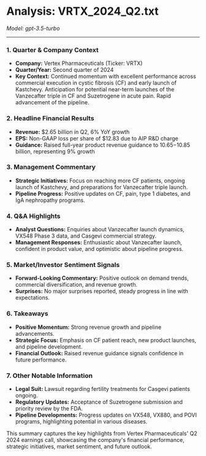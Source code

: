 # Analysis: VRTX_2024_Q2.txt

*Model: gpt-3.5-turbo*

---

### 1. Quarter & Company Context
- **Company:** Vertex Pharmaceuticals (Ticker: VRTX)
- **Quarter/Year:** Second quarter of 2024
- **Key Context:** Continued momentum with excellent performance across commercial execution in cystic fibrosis (CF) and early launch of Kastchevy. Anticipation for potential near-term launches of the Vanzecafter triple in CF and Suzetrogene in acute pain. Rapid advancement of the pipeline.

### 2. Headline Financial Results
- **Revenue:** $2.65 billion in Q2, 6% YoY growth
- **EPS:** Non-GAAP loss per share of $12.83 due to AIP R&D charge
- **Guidance:** Raised full-year product revenue guidance to $10.65-$10.85 billion, representing 9% growth

### 3. Management Commentary
- **Strategic Initiatives:** Focus on reaching more CF patients, ongoing launch of Kastchevy, and preparations for Vanzecafter triple launch.
- **Pipeline Progress:** Positive updates on CF, pain, type 1 diabetes, and IgA nephropathy programs.

### 4. Q&A Highlights
- **Analyst Questions:** Enquiries about Vanzecafter launch dynamics, VX548 Phase 3 data, and Casgevi commercial strategy.
- **Management Responses:** Enthusiastic about Vanzecafter launch, confident in product value, and optimistic about pipeline progress.

### 5. Market/Investor Sentiment Signals
- **Forward-Looking Commentary:** Positive outlook on demand trends, commercial diversification, and revenue growth.
- **Surprises:** No major surprises reported, steady progress in line with expectations.

### 6. Takeaways
- **Positive Momentum:** Strong revenue growth and pipeline advancements.
- **Strategic Focus:** Emphasis on CF patient reach, new product launches, and pipeline development.
- **Financial Outlook:** Raised revenue guidance signals confidence in future performance.

### 7. Other Notable Information
- **Legal Suit:** Lawsuit regarding fertility treatments for Casgevi patients ongoing.
- **Regulatory Updates:** Acceptance of Suzetrogene submission and priority review by the FDA.
- **Pipeline Developments:** Progress updates on VX548, VX880, and POVI programs, highlighting potential in various diseases.

This summary captures the key highlights from Vertex Pharmaceuticals' Q2 2024 earnings call, showcasing the company's financial performance, strategic initiatives, market sentiment, and future outlook.
